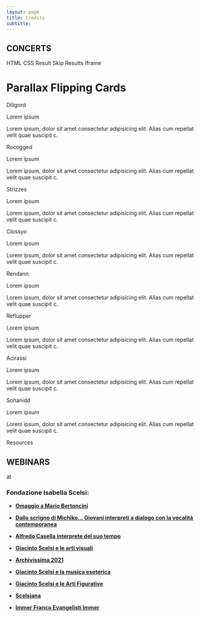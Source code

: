```yaml
---
layout: page
title: Credits
subtitle: 
---
```


## CONCERTS

HTML CSS Result Skip Results Iframe
<div class="wrapper">
  <h1>Parallax Flipping Cards</h1>
  <div class="cols">
      <div class="col" ontouchstart="this.classList.toggle('hover');">
        <div class="container">
          <div class="front" style="background-image: url(https://unsplash.it/500/500/)">
            <div class="inner">
              <p>Diligord</p>
              <span>Lorem ipsum</span>
            </div>
          </div>
          <div class="back">
            <div class="inner">
              <p>Lorem ipsum, dolor sit amet consectetur adipisicing elit. Alias cum repellat velit quae suscipit c.</p>
            </div>
          </div>
        </div>
      </div>
      <div class="col" ontouchstart="this.classList.toggle('hover');">
        <div class="container">
          <div class="front" style="url(https://unsplash.it/511/511/)">
            <div class="inner">
              <p>Rocogged</p>
              <span>Lorem ipsum</span>
            </div>
          </div>
          <div class="back">
            <div class="inner">
              <p>Lorem ipsum, dolor sit amet consectetur adipisicing elit. Alias cum repellat velit quae suscipit c.</p>
            </div>
          </div>
        </div>
      </div>
      <div class="col" ontouchstart="this.classList.toggle('hover');">
        <div class="container">
          <div class="front" style="background-image: url(https://unsplash.it/502/502/)">
            <div class="inner">
              <p>Strizzes</p>
              <span>Lorem ipsum</span>
            </div>
          </div>
          <div class="back">
            <div class="inner">
              <p>Lorem ipsum, dolor sit amet consectetur adipisicing elit. Alias cum repellat velit quae suscipit c.</p>
            </div>
          </div>
        </div>
      </div>
      <div class="col" ontouchstart="this.classList.toggle('hover');">
        <div class="container">
          <div class="front" style="background-image: url(https://unsplash.it/503/503/)">
            <div class="inner">
              <p>Clossyo</p>
              <span>Lorem ipsum</span>
            </div>
          </div>
          <div class="back">
            <div class="inner">
              <p>Lorem ipsum, dolor sit amet consectetur adipisicing elit. Alias cum repellat velit quae suscipit c.</p>
            </div>
          </div>
        </div>
      </div>
      <div class="col" ontouchstart="this.classList.toggle('hover');">
        <div class="container">
          <div class="front" style="background-image: url(https://unsplash.it/504/504/">
            <div class="inner">
              <p>Rendann</p>
              <span>Lorem ipsum</span>
            </div>
          </div>
          <div class="back">
            <div class="inner">
              <p>Lorem ipsum, dolor sit amet consectetur adipisicing elit. Alias cum repellat velit quae suscipit c.</p>
            </div>
          </div>
        </div>
      </div>
      <div class="col" ontouchstart="this.classList.toggle('hover');">
        <div class="container">
          <div class="front" style="background-image: url(https://unsplash.it/505/505/)">
            <div class="inner">
              <p>Reflupper</p>
              <span>Lorem ipsum</span>
            </div>
          </div>
          <div class="back">
            <div class="inner">
              <p>Lorem ipsum, dolor sit amet consectetur adipisicing elit. Alias cum repellat velit quae suscipit c.</p>
            </div>
          </div>
        </div>
      </div>
      <div class="col" ontouchstart="this.classList.toggle('hover');">
        <div class="container">
          <div class="front" style="background-image: url(https://unsplash.it/506/506/)">
            <div class="inner">
              <p>Acirassi</p>
              <span>Lorem ipsum</span>
            </div>
          </div>
          <div class="back">
            <div class="inner">
              <p>Lorem ipsum, dolor sit amet consectetur adipisicing elit. Alias cum repellat velit quae suscipit c.</p>
            </div>
          </div>
        </div>
      </div>
      <div class="col" ontouchstart="this.classList.toggle('hover');">
        <div class="container">
          <div class="front" style="background-image: url(https://unsplash.it/508/508/)">
            <div class="inner">
              <p>Sohanidd</p>
              <span>Lorem ipsum</span>
            </div>
          </div>
          <div class="back">
            <div class="inner">
              <p>Lorem ipsum, dolor sit amet consectetur adipisicing elit. Alias cum repellat velit quae suscipit c.</p>
            </div>
          </div>
        </div>
      </div>
    </div>
 </div>

Resources


## WEBINARS

at

### Fondazione Isabella Scelsi:

- <a href="http://www.scelsi.it/it/evento/omaggio-a-mario-bertoncini/"><b>Omaggio a Mario Bertoncini</b></a>

- <a href="http://www.scelsi.it/it/evento/dallo-scrigno-di-michiko-giovani-interpreti-a-dialogo-con-la-vocalita-contemporanea/"><b>Dallo scrigno di Michiko… Giovani interpreti a dialogo con la vocalità contemporanea</b></a>

- <a href="http://www.scelsi.it/it/evento/alfredo-casella-interprete-del-suo-tempo/"><b>Alfredo Casella interprete del suo tempo</b></a>

- <a href="http://www.scelsi.it/it/evento/webinar-giacinto-scelsi-e-le-arti-visuali/"><b>Giacinto Scelsi e le arti visuali</b></a>

- <a href="http://www.scelsi.it/it/evento/archivissima-2021/"><b>Archivissima 2021</b></a>

- <a href="http://www.scelsi.it/it/evento/giacinto-scelsi-e-la-musica-esoterica/"><b>Giacinto Scelsi e la musica esoterica</b></a>

- <a href="http://www.scelsi.it/it/evento/giacinto-scelsi-e-le-arti-figurative/"><b>Giacinto Scelsi e le Arti Figurative</b></a>

- <a href="http://www.scelsi.it/it/evento/webinar-scelsiana-3/?p=2"><b>Scelsiana</b></a>

- <a href="http://www.scelsi.it/it/evento/webinar-franco-evangelisti/?p=2"><b>Immer Franco Evangelisti Immer</b></a>

